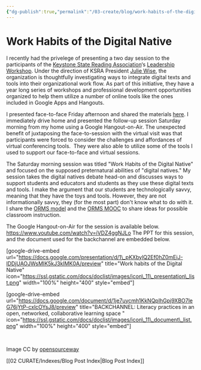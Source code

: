 ```yaml
---
{"dg-publish":true,"permalink":"/03-create/blog/work-habits-of-the-digital-native/","title":"Work Habits of the Digital Native","tags":["digital-literacies","orms"]}
---
```


# Work Habits of the Digital Native

I recently had the privelege of presenting a two day session to the participants of the [Keystone State Reading Association](http://ksrapa.org/)‘s [Leadership Workshop](https://sites.google.com/site/2014ksraleadershipworkshop/home). Under the direction of KSRA President [Julie Wise](https://twitter.com/readingsecrets), the organization is thoughtfully investigating ways to integrate digital texts and tools into their organizational work flow. As part of this initiative, they have a year long series of workshops and professional development opportunities organized to help them utilize a number of online tools like the ones included in Google Apps and Hangouts.

I presented face-to-face Friday afternoon and shared the materials [here](http://wiobyrne.com/literacy-practices-in-an-open-networked-collaborative-learning-space/). I immediately drive home and presented the follow-up session Saturday morning from my home using a Google Hangout-on-Air. The unexpected benefit of juxtaposing the face-to-session with the virtual visit was that participants were forced to consider the challenges and affordances of virtual conferencing tools.  They were also able to utilize some of the tools I used to support our face-to-face and virtual sessions.

The Saturday morning session was titled "Work Habits of the Digital Native" and focused on the supposed preternatural abilities of "digital natives." My session takes the digital natives debate head-on and discusses ways to support students and educators and students as they use these digital texts and tools. I make the argument that our students are technologically savvy, meaning that they have the toys and tools. However, they are not informationally savvy, they (for the most part) don't know what to do with it. I share the [ORMS model](http://wiobyrne.com/?s=orms+model) and the [ORMS MOOC](https://sites.google.com/site/ormsmodel/) to share ideas for possible classroom instruction.

The Google Hangout-on-Air for the session is available below. https://www.youtube.com/watch?v=iVDZ4ggNJLo The PPT for this session, and the document used for the backchannel are embedded below.

\[google-drive-embed url="https://docs.google.com/presentation/d/1\_pKXbylQ2Ef0hZ0mEiJ-lDDjUAOJWsMIK5kJ3kIMK0A/preview" title="Work habits of the Digital Native" icon="https://ssl.gstatic.com/docs/doclist/images/icon\_11\_presentation\_list.png" width="100%" height="400" style="embed"\]

\[google-drive-embed url="https://docs.google.com/document/d/1je7uycmh1KkNQpIhGpj9XBO7leG76jYtP-cxlcOYsJ8/preview" title="BACKCHANNEL: Literacy practices in an open, networked, collaborative learning space " icon="https://ssl.gstatic.com/docs/doclist/images/icon\_11\_document\_list.png" width="100%" height="400" style="embed"\]

 

Image CC by [opensourceway](https://www.flickr.com/photos/opensourceway/8296581995/in/set-72157626295143856)

[[02 CURATE/Indexes/Blog Post Index\|Blog Post Index]]